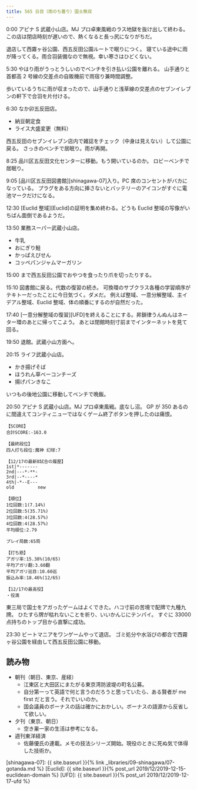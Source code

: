 ```yaml
---
title: 565 日目（雨のち曇り）国士無双
---
```


0:00 アピナ S 武蔵小山店。MJ プロ卓東風戦のラス地獄を抜け出して終わる。
この店は閉店時刻が遅いので、熱くなると長っ尻になりがちだ。

退店して西霧ヶ谷公園、西五反田公園ルートで眠りにつく。
寝ている途中に雨が降ってくる。雨合羽装備なので無視。幸い寒さはひどくない。

5:30 やはり雨がうっとうしいのでベンチを引き払い公園を離れる。
山手通りと首都高 2 号線の交差点の自販機前で雨宿り兼時間調整。

歩いているうちに雨が収まったので、山手通りと浅草線の交差点のセブンイレブンの軒下で合羽を片付ける。

6:30 なか卯五反田店。

* 納豆朝定食
* ライス大盛変更（無料）

西五反田のセブンイレブン店内で雑誌をチェック（中身は見えない）して公園に戻る。
さっきのベンチで居眠り。雨が再開。

8:25 品川区五反田文化センターに移動。もう開いているのか。
ロビーベンチで居眠り。

9:05 [品川区五反田図書館][shinagawa-07]入り。PC 席のコンセントがバカになっている。
プラグをある方向に挿さないとバッテリーのアイコンがすぐに電池マークだけになる。

12:30 [Euclid 整域][Euclid]の証明を集め終わる。どうも Euclid 整域の写像がいちばん面倒であるようだ。

13:50 業務スーパー武蔵小山店。

* 牛乳
* おにぎり鮭
* かっぱえびせん
* コッペパンジャムマーガリン

15:00 まで西五反田公園でおやつを食ったり爪を切ったりする。

15:10 図書館に戻る。代数の復習の続き。
可換環のサブクラス各種の学習順序がテキトーだったことに今日気づく。ダメだ。
例えば整域、一意分解整域、主イデアル整域、Euclid 整域、体の順番にするのが自然だった。

17:40 [一意分解整域の復習][UFD]を終えることにする。昇鎖律うんぬんはネーター環のあとに帰ってこよう。
あとは閉館時刻寸前までインターネットを見て回る。

19:50 退館。武蔵小山方面へ。

20:15 ライフ武蔵小山店。

* かき揚げそば
* ほうれん草ベーコンチーズ
* 揚げパンきなこ

いつもの後地公園に移動してベンチで晩飯。

20:50 アピナ S 武蔵小山店。MJ プロ卓東風戦。底なし沼。
GP が 350 あるのに間違えてコンティニューではなくゲーム終了ボタンを押したのは痛恨。

```text
【SCORE】
合計SCORE:-163.0

【最終段位】
四人打ち段位:魔神 幻球:7

【12/17の最新8試合の履歴】
1st|*-------
2nd|---*-**-
3rd|--*----*
4th|-*--E---
old         new

【順位】
1位回数:1(7.14%)
2位回数:5(35.71%)
3位回数:4(28.57%)
4位回数:4(28.57%)
平均順位:2.79

プレイ局数:65局

【打ち筋】
アガリ率:15.38%(10/65)
平均アガリ翻:3.60翻
平均アガリ巡目:10.60巡
振込み率:18.46%(12/65)

【12/17の最高役】
・役満
```

東三局で国士をアガったゲームはよくできた。ハコ寸前の苦境で配牌で九種九牌。
ひたすら牌が枯れないことを祈り、いいかんじにテンパイ。
すぐに 33000 点持ちのトップ目から直撃に成功。

23:30 ビートマニアをワンゲームやって退店。
ゴミ処分や水浴びの都合で西霧ヶ谷公園を経由して西五反田公園に移動。

## 読み物

* 朝刊（朝日、東京、産経）
  * 江東区と大田区にまたがる東京湾防波堤の町名公募。
  * 自分第一って英語で何と言うのだろうと思っていたら、ある賢者が me first だと言う。それでいいのか。
  * 国会議員のボーナスの話は確かにおかしい。ボーナスの語源から反省して欲しい。
* 夕刊（東京、朝日）
  * 空き巣一家の生活は参考になる。
* 週刊東洋経済
  * 佐藤優氏の連載。メモの技法シリーズ開始。現役のときに死ぬ気で体得した技術か。

[shinagawa-07]: {{ site.baseurl }}{% link _libraries/09-shinagawa/07-gotanda.md %}
[Euclid]: {{ site.baseurl }}{% post_url 2019/12/2019-12-15-euclidean-domain %}
[UFD]: {{ site.baseurl }}{% post_url 2019/12/2019-12-17-ufd %}
